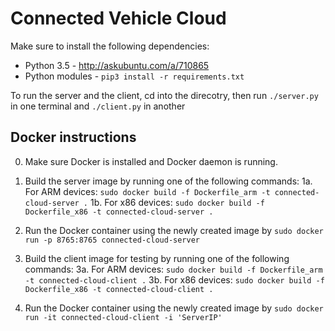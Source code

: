 # Connected Vehicle Cloud

Make sure to install the following dependencies:

- Python 3.5 - http://askubuntu.com/a/710865
- Python modules - `pip3 install -r requirements.txt`

To run the server and the client, cd into the direcotry, then run `./server.py` in one terminal and `./client.py` in another


## Docker instructions

0. Make sure Docker is installed and Docker daemon is running.

1. Build the server image by running one of the following commands:
1a. For ARM devices: `sudo docker build -f Dockerfile_arm -t connected-cloud-server .`
1b. For x86 devices: `sudo docker build -f Dockerfile_x86 -t connected-cloud-server .`
2. Run the Docker container using the newly created image by `sudo docker run -p 8765:8765 connected-cloud-server`

3. Build the client image for testing by running one of the following commands:
3a. For ARM devices: `sudo docker build -f Dockerfile_arm -t connected-cloud-client .`
3b. For x86 devices: `sudo docker build -f Dockerfile_x86 -t connected-cloud-client .`
4. Run the Docker container using the newly created image by `sudo docker run -it connected-cloud-client -i 'ServerIP'`
